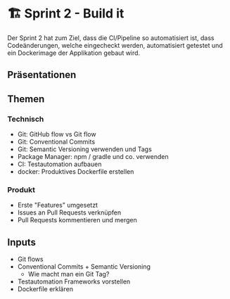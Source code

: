 # 🏗️ Sprint 2 - Build it

Der Sprint 2 hat zum Ziel, dass die CI/Pipeline so automatisiert ist, dass
Codeänderungen, welche eingecheckt werden, automatisiert getestet und ein
Dockerimage der Applikation gebaut wird.

## Präsentationen

<Slide name="formatting"/>

<Slide name="git"/>

<Slide name="packagemanager"/>

<Slide name="docker"/>

<Slide name="sprint2-ende"/>

## Themen

### Technisch

- Git: GitHub flow vs Git flow
- Git: Conventional Commits
- Git: Semantic Versioning verwenden und Tags
- Package Manager: npm / gradle und co. verwenden
- CI: Testautomation aufbauen
- docker: Produktives Dockerfile erstellen

### Produkt

- Erste "Features" umgesetzt
- Issues an Pull Requests verknüpfen
- Pull Requests kommentieren und mergen

## Inputs

- Git flows
- Conventional Commits + Semantic Versioning
  - Wie macht man ein Git Tag?
- Testautomation Frameworks vorstellen
- Dockerfile erklären
